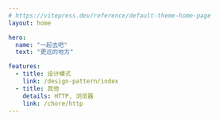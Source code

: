 ```yaml
---
# https://vitepress.dev/reference/default-theme-home-page
layout: home

hero:
  name: "一起去吧"
  text: "更远的地方"

features:
  - title: 设计模式 
    link: /design-pattern/index
  - title: 其他
    details: HTTP, 浏览器
    link: /chore/http
---
```

